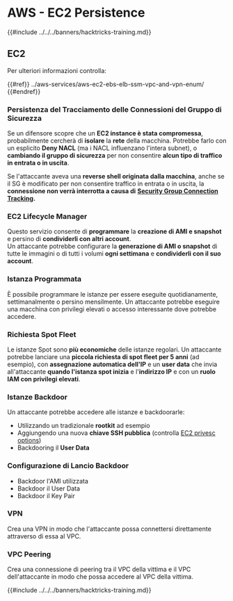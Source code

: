 # AWS - EC2 Persistence

{{#include ../../../banners/hacktricks-training.md}}

## EC2

Per ulteriori informazioni controlla:

{{#ref}}
../aws-services/aws-ec2-ebs-elb-ssm-vpc-and-vpn-enum/
{{#endref}}

### Persistenza del Tracciamento delle Connessioni del Gruppo di Sicurezza

Se un difensore scopre che un **EC2 instance è stata compromessa**, probabilmente cercherà di **isolare** la **rete** della macchina. Potrebbe farlo con un esplicito **Deny NACL** (ma i NACL influenzano l'intera subnet), o **cambiando il gruppo di sicurezza** per non consentire **alcun tipo di traffico in entrata o in uscita**.

Se l'attaccante aveva una **reverse shell originata dalla macchina**, anche se il SG è modificato per non consentire traffico in entrata o in uscita, la **connessione non verrà interrotta a causa di** [**Security Group Connection Tracking**](https://docs.aws.amazon.com/AWSEC2/latest/UserGuide/security-group-connection-tracking.html)**.**

### EC2 Lifecycle Manager

Questo servizio consente di **programmare** la **creazione di AMI e snapshot** e persino di **condividerli con altri account**.\
Un attaccante potrebbe configurare la **generazione di AMI o snapshot** di tutte le immagini o di tutti i volumi **ogni settimana** e **condividerli con il suo account**.

### Istanza Programmata

È possibile programmare le istanze per essere eseguite quotidianamente, settimanalmente o persino mensilmente. Un attaccante potrebbe eseguire una macchina con privilegi elevati o accesso interessante dove potrebbe accedere.

### Richiesta Spot Fleet

Le istanze Spot sono **più economiche** delle istanze regolari. Un attaccante potrebbe lanciare una **piccola richiesta di spot fleet per 5 anni** (ad esempio), con **assegnazione automatica dell'IP** e un **user data** che invia all'attaccante **quando l'istanza spot inizia** e l'**indirizzo IP** e con un **ruolo IAM con privilegi elevati**.

### Istanze Backdoor

Un attaccante potrebbe accedere alle istanze e backdoorarle:

- Utilizzando un tradizionale **rootkit** ad esempio
- Aggiungendo una nuova **chiave SSH pubblica** (controlla [EC2 privesc options](../aws-privilege-escalation/aws-ec2-privesc.md))
- Backdooring il **User Data**

### **Configurazione di Lancio Backdoor**

- Backdoor l'AMI utilizzata
- Backdoor il User Data
- Backdoor il Key Pair

### VPN

Crea una VPN in modo che l'attaccante possa connettersi direttamente attraverso di essa al VPC.

### VPC Peering

Crea una connessione di peering tra il VPC della vittima e il VPC dell'attaccante in modo che possa accedere al VPC della vittima.

{{#include ../../../banners/hacktricks-training.md}}
